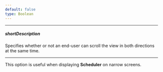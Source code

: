 ```yaml
---
default: false
type: Boolean
---
```

---
##### shortDescription
Specifies whether or not an end-user can scroll the view in both directions at the same time.

---
This option is useful when displaying **Scheduler** on narrow screens.